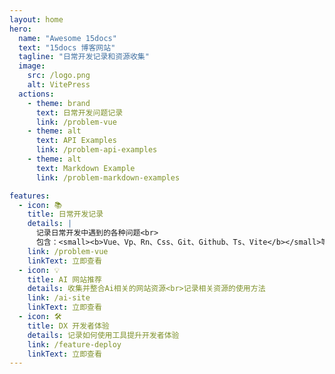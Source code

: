 ```yaml
---
layout: home
hero:
  name: "Awesome 15docs"
  text: "15docs 博客网站"
  tagline: "日常开发记录和资源收集"
  image:
    src: /logo.png
    alt: VitePress
  actions:
    - theme: brand
      text: 日常开发问题记录
      link: /problem-vue
    - theme: alt
      text: API Examples
      link: /problem-api-examples
    - theme: alt
      text: Markdown Example
      link: /problem-markdown-examples

features:
  - icon: 📚
    title: 日常开发记录
    details: |
      记录日常开发中遇到的各种问题<br>
      包含：<small><b>Vue、Vp、Rn、Css、Git、Github、Ts、Vite</b></small>等
    link: /problem-vue
    linkText: 立即查看
  - icon: 💡
    title: AI 网站推荐
    details: 收集并整合Ai相关的网站资源<br>记录相关资源的使用方法
    link: /ai-site
    linkText: 立即查看
  - icon: 🛠
    title: DX 开发者体验
    details: 记录如何使用工具提升开发者体验
    link: /feature-deploy
    linkText: 立即查看
---
```


